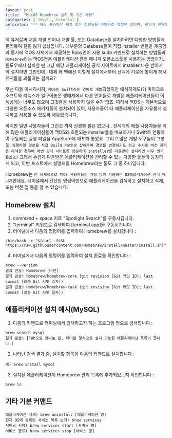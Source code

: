 ```yaml
---
layout: post
title:  "MacOS Homebrew 설치 및 기본 사용"
categories: [ Jekyll, tutorial ]
beforetoc: "** 해당 포스팅은 제가 찾은 정보들을 바탕으로 작성된 것이며, 정보가 빈약하거나 오류가 있을 수 있습니다. 댓글로 지적 & 수정요청 해주시면 너무나 감사하겠습니다!"
---
```

맥 유저로써 처음 개발 언어나 개발 툴, 또는 Database를 설치하려면 다양한 방법들에 둘러쌓여 길을 잃기 쉽상입니다.
대부분의 Database들이 직접 installer 번들을 제공함과 동시에
맥OS 자체에서 제공하는 Ruby언어 사용 sudo 커멘드로 설치하는 방법들과
`Homebrew`라는 맥OS전용 에플리케이션 관리 매니저 오픈소스툴을 사용하는 방법까지..
윈도우에서 설치할 땐 그냥 해당 애플리케이션 공식 사이트에서 installer 다운 받아서
딱 설치하면 그만인데.. 대체 왜 맥에선 이렇게 설치에서부터 선택에 기로에 놓이게 해서
유저들을 괴롭히는 걸까요?

우선 다들 아시다시피, `맥OS는 Swift라는 언어로 개발`되었지만
애석하게도(?) 마이크로소프트와 리눅스가 일구어놓은 생태계에서 다른 언어들로 개발된 애플리케이션들이
이세상에는 너무도 많으며 그것들을 사용하지 않을 수가 없죠.
따라서 맥OS는 기본적으로 다양한 오픈소스 패키지들이 설치되어 있어, 사용자들이 타 애플리케이션을
자유롭게 설치하고 사용할 수 있도록 해놓았습니다.

하지만 일반 사용자들이 그런것 까지 신경쓸 필욘 없으니.. 전세계의 애플 사용자들을 위해
많은 애플리케이션들이 맥OS와 호환되는 installer들을 배포하거나 Swift로 연동하여 구동되는
실행 파일을 AppStore에 배포해 놓았죠.
그리고 많은 개발 도구들이 그렇듯, `실행파일 경로를 직접 Build Path로 잡아주며 경로를 변경하기도 하고
수시로 버전 관리를 해야할 경우에 매번 공식 사이트를 방문하여 installer를 다운받아 설치하면
너무 번거롭겠죠?` 그래서 손쉽게 다운받은 애플리케이션을 관리할 수 있는 다양한 툴들이 등장하게 되고,
이번 포스트에서 설명드릴 Homebrew라는 툴도 그 중 하나입니다.

Homebrew는 `전 세계적으로 맥OS 사용자들이 가장 많이 사용하는 OS애플리케이션 관리 매니저`인데요.
터미널에서 간단한 명령어만으로 애플리케이션을 검색하고 설치하고 삭제, 또는 버전 업 등을 할 수 있습니다.

## Homebrew 설치
1. command + space 키로 "Spotlight Search"를 구동시킵니다.
2. "terminal" 키워드로 검색하여 [terminal.app]을 구동시킵니다.
3. 터미널에서 다음의 명령어를 입력하여 Homebrew를 설치합니다 :
```
/bin/bash -c "$(curl -fsSL https://raw.githubusercontent.com/Homebrew/install/master/install.sh)"
```
4. 터미널에서 다음의 명령어를 입력하여 설치 완료를 확인합니다 :
```
brew --version
결과 콘솔) Homebrew [버전]
결과 콘솔) Homebrew/homebrew-core (git revision [Git 커밋 ID]; last commit [최종 Git 커밋 일자])
결과 콘솔) Homebrew/homebrew-cask (git revision [Git 커밋 ID]; last commit [최종 Git 커밋 일자])
```

## 에플리케이션 설치 예시(MySQL)
1. 다음의 커맨드로 터미널에서 검색하고자 하는 프로그램 명으로 검색합니다 :
```
brew search mysql
결과 콘솔) [Tab으로 칸나눔 된, 테이블 형식으로 설치 가능한 애플리케이션 목록이 뜹니다.]
```
2. 나타난 검색 결과 중, 설치할 항목을 다음의 커맨드로 설치합니다 :
```
예) brew install mysql
```
3. 설치된 에플리케이션이 Homebrew 관리 목록에 추가되었는지 확인합니다 :
```
brew ls
```

## 기타 기본 커맨드
```
애플리케이션 삭제) brew uninstall [애플리케이션 명]
현재 OS에 등록된 서비스 목록 보기) brew services
서비스 시작) brew services start [서비스 명]
서비스 종료) brew services stop [서비스 명]
```
